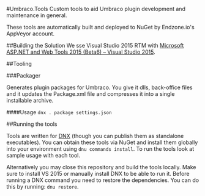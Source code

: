 #Umbraco.Tools
Custom tools to aid Umbraco plugin development and maintenance in general.

These tools are automatically built and deployed to NuGet by Endzone.io's AppVeyor account.

##Building the Solution
We sse Visual Studio 2015 RTM with [Microsoft ASP.NET and Web Tools 2015 (Beta6) – Visual Studio 2015](http://www.microsoft.com/en-us/download/details.aspx?id=48222).

##Tooling

###Packager

Generates plugin packages for Umbraco. You give it dlls, back-office files and it updates the Package.xml file and compresses it into a single installable archive.

####Usage
`dnx . package settings.json`

##Running the tools

Tools are written for [DNX](http://docs.asp.net/en/latest/dnx/overview.html) (though you can publish them as standalone executables). You can obtain these tools via NuGet and install them globally into your environment using `dnu commands install`. 
To run the tools look at sample usage with each tool.

Alternatively you may close this repository and build the tools locally. Make sure to install VS 2015 or manually install DNX to be able to run it. Before running a DNX command you need to restore the dependencies. You can do this by running: `dnu restore`.

